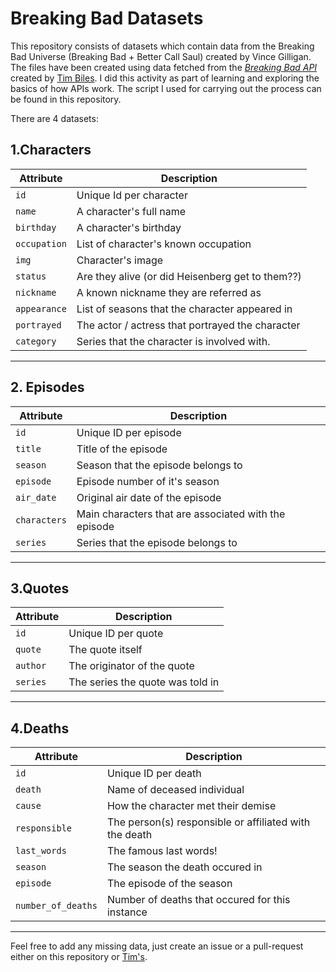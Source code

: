 # Breaking Bad Datasets

This repository consists of datasets which contain data from the Breaking Bad Universe (Breaking Bad + Better Call Saul) created by Vince Gilligan. The files have been created using data fetched from the *[Breaking Bad API](https://www.breakingbadapi.com/)* created by [Tim Biles](https://github.com/timbiles/Breaking-Bad--API). I did this activity as part of learning and exploring the basics of how APIs work. The script I used for carrying out the process can be found in this repository.

There are 4 datasets:

## 1.**Characters**

| Attribute  | Description                                      |
|------------|--------------------------------------------------|
| `id`         | Unique Id per character                          |
| `name`       | A character's full name                          |
| `birthday`   | A character's birthday                           |
| `occupation` | List of character's known occupation             |
| `img`        | Character's image                                |
| `status`     | Are they alive (or did Heisenberg get to them??) |
| `nickname`   | A known nickname they are referred as            |
| `appearance` | List of seasons that the character appeared in   |
| `portrayed`  | The actor / actress that portrayed the character |
| `category`   | Series that the character is involved with.      |

---

## 2. **Episodes**

| Attribute  | Description                                          |
|------------|------------------------------------------------------|
| `id`         | Unique ID per episode                                |
| `title`      | Title of the episode                                 |
| `season`     | Season that the episode belongs to                   |
| `episode`    | Episode number of it's season                        |
| `air_date`   |  Original air date of the episode                    |
| `characters` | Main characters that are associated with the episode |
| `series`     | Series that the episode belongs to                   |

---

## 3.**Quotes**

| Attribute | Description                      |
|-----------|----------------------------------|
| `id`        | Unique ID per quote              |
| `quote`     | The quote itself                 |
| `author`    | The originator of the quote      |
| `series`    | The series the quote was told in |

---

## 4.**Deaths**

| Attribute        | Description                                            |
|------------------|--------------------------------------------------------|
| `id`               | Unique ID per death                                    |
| `death`            | Name of deceased individual                            |
| `cause`            | How the character met their demise                     |
| `responsible`      | The person(s) responsible or affiliated with the death |
| `last_words`       | The famous last words!                                 |
| `season`           | The season the death occured in                        |
| `episode`          | The episode of the season                              |
| `number_of_deaths` | Number of deaths that occured for this instance        |

---

Feel free to add any missing data, just create an issue or a pull-request either on this repository or  [Tim's](https://github.com/timbiles/Breaking-Bad--API).

